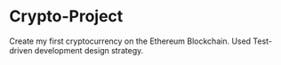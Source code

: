 # Crypto-Project
Create my first cryptocurrency on the Ethereum Blockchain.
Used Test-driven development design strategy.